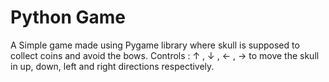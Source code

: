 # Python Game
A Simple game made using Pygame library where skull is supposed to collect coins and avoid the bows. Controls : &#8593; , &#8595; , &#8592; , &#8594; to move the skull in up, down, left and right directions respectively.
